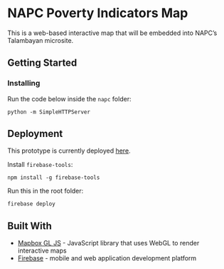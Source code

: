 
# NAPC Poverty Indicators Map


This is a web-based interactive map that will be embedded into NAPC’s Talambayan microsite.

## Getting Started

### Installing

Run the code below inside the `napc` folder: 

```
python -m SimpleHTTPServer
```

## Deployment

This prototype is currently deployed [here](https://napc-6ec1b.firebaseapp.com/).

Install `firebase-tools`:
```
npm install -g firebase-tools
```

Run this in the root folder:
```
firebase deploy
```

## Built With

* [Mapbox GL JS](https://www.mapbox.com/mapbox-gl-js/api/) - JavaScript library that uses WebGL to render interactive maps
* [Firebase](https://firebase.google.com/docs/web/setup?authuser=0) - mobile and web application development platform